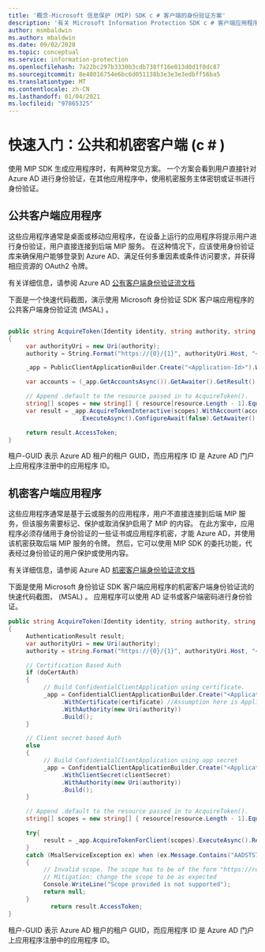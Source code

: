 ```yaml
---
title: '概念-Microsoft 信息保护 (MIP) SDK c # 客户端的身份验证方案'
description: '有关 Microsoft Information Protection SDK c # 客户端应用程序的身份验证方案的技术详细信息。'
author: msmbaldwin
ms.author: mbaldwin
ms.date: 09/02/2020
ms.topic: conceptual
ms.service: information-protection
ms.openlocfilehash: 7a22bc297b3330b3cdb738ff16e013d0d1f0dc87
ms.sourcegitcommit: 8e48016754e6bc6d051138b3e3e3e3edbff56ba5
ms.translationtype: MT
ms.contentlocale: zh-CN
ms.lasthandoff: 01/04/2021
ms.locfileid: "97865325"
---
```

# <a name="quickstart-public-and-confidential-clients-c"></a>快速入门：公共和机密客户端 (c # ) 

使用 MIP SDK 生成应用程序时，有两种常见方案。 一个方案会看到用户直接针对 Azure AD 进行身份验证，在其他应用程序中，使用机密服务主体密钥或证书进行身份验证。

## <a name="public-client-applications"></a>公共客户端应用程序

这些应用程序通常是桌面或移动应用程序，在设备上运行的应用程序将提示用户进行身份验证，用户直接连接到后端 MIP 服务。 在这种情况下，应该使用身份验证库来确保用户能够登录到 Azure AD、满足任何多重因素或条件访问要求，并获得相应资源的 OAuth2 令牌。

有关详细信息，请参阅 Azure AD [公有客户端身份验证流文档](/azure/active-directory/develop/msal-net-initializing-client-applications#initializing-a-public-client-application-from-configuration-options)

下面是一个快速代码截图，演示使用 Microsoft 身份验证 SDK 客户端应用程序的公共客户端身份验证流 (MSAL) 。

```csharp

public string AcquireToken(Identity identity, string authority, string resource, string claims)
{
     var authorityUri = new Uri(authority);
     authority = String.Format("https://{0}/{1}", authorityUri.Host, "<Tenant-GUID>");

     _app = PublicClientApplicationBuilder.Create("<Application-Id>").WithAuthority(authority).WithDefaultRedirectUri().Build();

     var accounts = (_app.GetAccountsAsync()).GetAwaiter().GetResult();

     // Append .default to the resource passed in to AcquireToken().
     string[] scopes = new string[] { resource[resource.Length - 1].Equals('/') ? $"{resource}.default" : $"{resource}/.default" };
     var result = _app.AcquireTokenInteractive(scopes).WithAccount(accounts.FirstOrDefault()).WithPrompt(Prompt.SelectAccount)
                    .ExecuteAsync().ConfigureAwait(false).GetAwaiter().GetResult();

     return result.AccessToken;
}
```

租户-GUID 表示 Azure AD 租户的租户 GUID，而应用程序 ID 是 Azure AD 门户上应用程序注册中的应用程序 ID。

## <a name="confidential-client-applications"></a>机密客户端应用程序

这些应用程序通常是基于云或服务的应用程序，用户不直接连接到后端 MIP 服务，但该服务需要标记、保护或取消保护启用了 MIP 的内容。 在此方案中，应用程序必须存储用于身份验证的一些证书或应用程序机密，才能 Azure AD，并使用该机密获取后端 MIP 服务的令牌。 然后，它可以使用 MIP SDK 的委托功能，代表经过身份验证的用户保护或使用内容。

有关详细信息，请参阅 Azure AD [机密客户端身份验证流文档](/azure/active-directory/develop/msal-net-initializing-client-applications#initializing-a-confidential-client-application-from-code)

下面是使用 Microsoft 身份验证 SDK 客户端应用程序的机密客户端身份验证流的快速代码截图， (MSAL) 。 应用程序可以使用 AD 证书或客户端密码进行身份验证。

```csharp
public string AcquireToken(Identity identity, string authority, string resource, string claim)
{
     AuthenticationResult result;
     var authorityUri = new Uri(authority);
     authority = string.Format("https://{0}/{1}", authorityUri.Host, "<Tenant-GUID>");

     // Certification Based Auth
     if (doCertAuth)
     {
          // Build ConfidentialClientApplication using certificate.
          _app = ConfidentialClientApplicationBuilder.Create("<Application-Id>")
               .WithCertificate(certificate) //Assumption here is Application passes a certificate created using certificate thumbprint
               .WithAuthority(new Uri(authority))
               .Build();
     }

     // Client secret based Auth
     else
     {
          // Build ConfidentialClientApplication using app secret
          _app = ConfidentialClientApplicationBuilder.Create("<Application-Id>")
               .WithClientSecret(clientSecret)
               .WithAuthority(new Uri(authority))
               .Build();
     }

     // Append .default to the resource passed in to AcquireToken().
     string[] scopes = new string[] { resource[resource.Length - 1].Equals('/') ? $"{resource}.default" : $"{resource}/.default" };

     try{
          result = _app.AcquireTokenForClient(scopes).ExecuteAsync().Result;
     }
     catch (MsalServiceException ex) when (ex.Message.Contains("AADSTS70011"))
     {
          // Invalid scope. The scope has to be of the form "https://resourceurl/.default"
          // Mitigation: change the scope to be as expected
          Console.WriteLine("Scope provided is not supported");
          return null;
     }
            return result.AccessToken;
}

```

租户-GUID 表示 Azure AD 租户的租户 GUID，而应用程序 ID 是 Azure AD 门户上应用程序注册中的应用程序 ID。
